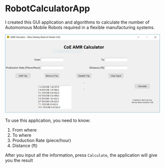 # RobotCalculatorApp

I created this GUI application and algorithms to calculate the number of Automomous Mobile Robots required in a flexible manufacturing systems.

<img src="Example.JPG"/>

To use this application, you need to know:
1. From where
2. To where
3. Production Rate (piece/hour)
4. Distance (ft)

After you input all the information, press `Calculate`, the application will give you the result
